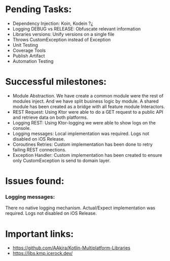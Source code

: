 # Pending Tasks:

+ Dependency Injection: Koin, Kodein ?¿
+ Logging DEBUG vs RELEASE: Obfuscate relevant information
+ Libraries versions: Unify versions on a single file
+ Throws CustomException instead of Exception
+ Unit Testing
+ Coverage Tools
+ Publish Artifact
+ Automation Testing



# Successful milestones:

+ Module Abstraction. We have create a common module were the rest of modules inject. And we have split business logic by module. A shared module has been created as a bridge with all feature module Interactors.
+ REST Request: Using Ktor were able to do a GET request to a public API and retrieve data on both platforms.
+ Logging REST: Using Ktor-logging we were able to show logs on the console.
+ Logging messages: Local implementation was required. Logs not disabled on iOS Release.
+ Coroutines Retries: Custom implementation has been done to retry failing REST connections.
+ Exception Handler: Custom implementation has been created to ensure only CustomException is send to domain layer.



# Issues found:

### Logging messages:
There no native logging mechanism. Actual/Expect implementation was required. Logs not disabled on iOS Release.



# Important links:

+ https://github.com/AAkira/Kotlin-Multiplatform-Libraries
+ https://libs.kmp.icerock.dev/




